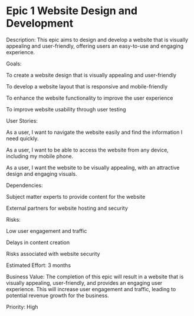 
# Epic 1 Website Design and Development

Description: This epic aims to design and develop a website that is visually appealing and user-friendly, offering users an easy-to-use and engaging experience.

Goals:

To create a website design that is visually appealing and user-friendly

To develop a website layout that is responsive and mobile-friendly

To enhance the website functionality to improve the user experience

To improve website usability through user testing

User Stories:

As a user, I want to navigate the website easily and find the information I need quickly.

As a user, I want to be able to access the website from any device, including my mobile phone.

As a user, I want the website to be visually appealing, with an attractive design and engaging visuals.

Dependencies:

Subject matter experts to provide content for the website

External partners for website hosting and security

Risks:


Low user engagement and traffic

Delays in content creation

Risks associated with website security

Estimated Effort: 3 months

Business Value: The completion of this epic will result in a website that is visually appealing, user-friendly, and provides an engaging user experience. This will increase user engagement and traffic, leading to potential revenue growth for the business.

Priority: High
